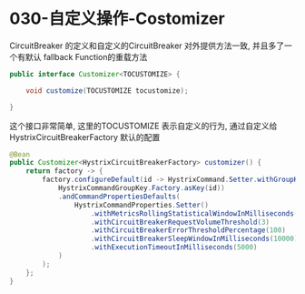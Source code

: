 # 030-自定义操作-Costomizer

CircuitBreaker 的定义和自定义的CircuitBreaker 对外提供方法一致, 并且多了一个有默认 fallback Function的重载方法

```java
public interface Customizer<TOCUSTOMIZE> {

	void customize(TOCUSTOMIZE tocustomize);

}
```

这个接口非常简单,  这里的TOCUSTOMIZE 表示自定义的行为, 通过自定义给HystrixCircuitBreakerFactory 默认的配置

```java
@Bean
public Customizer<HystrixCircuitBreakerFactory> customizer() {
    return factory -> {
        factory.configureDefault(id -> HystrixCommand.Setter.withGroupKey(
            HystrixCommandGroupKey.Factory.asKey(id))
            .andCommandPropertiesDefaults(
                HystrixCommandProperties.Setter()
                    .withMetricsRollingStatisticalWindowInMilliseconds(1000)
                    .withCircuitBreakerRequestVolumeThreshold(3)
                    .withCircuitBreakerErrorThresholdPercentage(100)
                    .withCircuitBreakerSleepWindowInMilliseconds(10000)
                    .withExecutionTimeoutInMilliseconds(5000)
            )
        );
    };
}
```

